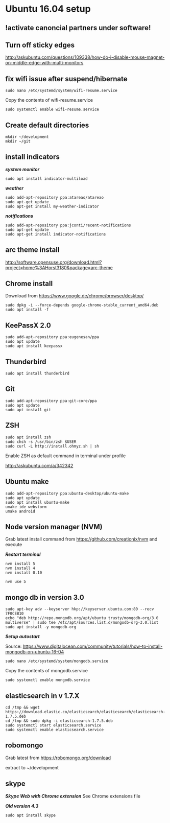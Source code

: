 # Ubuntu 16.04 setup

## !activate canoncial partners under software!

## Turn off sticky edges 
http://askubuntu.com/questions/109338/how-do-i-disable-mouse-magnet-on-middle-edge-with-multi-monitors

## fix wifi issue after suspend/hibernate

`sudo nano /etc/systemd/system/wifi-resume.service`

Copy the contents of wifi-resume.service

`sudo systemctl enable wifi-resume.service`


## Create default directories

```
mkdir ~/development
mkdir ~/git
```

## install indicators

***system monitor***

`sudo apt install indicator-multiload`

***weather***

```
sudo add-apt-repository ppa:atareao/atareao
sudo apt-get update
sudo apt-get install my-weather-indicator
```

***notifications***

```
sudo add-apt-repository ppa:jconti/recent-notifications
sudo apt-get update
sudo apt-get install indicator-notifications
```

## arc theme install
http://software.opensuse.org/download.html?project=home%3AHorst3180&package=arc-theme

## Chrome install
Download from https://www.google.de/chrome/browser/desktop/

```
sudo dpkg -i --force-depends google-chrome-stable_current_amd64.deb 
sudo apt install -f
```
## KeePassX 2.0

```
sudo add-apt-repository ppa:eugenesan/ppa
sudo apt update
sudo apt install keepassx
```

## Thunderbird

`sudo apt install thunderbird`

## Git

```
sudo add-apt-repository ppa:git-core/ppa
sudo apt update
sudo apt install git
```

## ZSH

```
sudo apt install zsh
sudo chsh -s /usr/bin/zsh $USER
sudo curl -L http://install.ohmyz.sh | sh
```

Enable ZSH as default command in terminal under profile

http://askubuntu.com/a/342342

## Ubuntu make
```
sudo add-apt-repository ppa:ubuntu-desktop/ubuntu-make
sudo apt update
sudo apt install ubuntu-make
umake ide webstorm
umake android
```

## Node version manager (NVM)
Grab latest install command from https://github.com/creationix/nvm and execute

***Restart terminal***

```
nvm install 5
nvm install 4
nvm install 0.10

nvm use 5
```


## mongo db in version 3.0
```
sudo apt-key adv --keyserver hkp://keyserver.ubuntu.com:80 --recv 7F0CEB10
echo "deb http://repo.mongodb.org/apt/ubuntu trusty/mongodb-org/3.0 multiverse" | sudo tee /etc/apt/sources.list.d/mongodb-org-3.0.list
sudo apt install -y mongodb-org
```

***Setup autostart***

Source: https://www.digitalocean.com/community/tutorials/how-to-install-mongodb-on-ubuntu-16-04

`sudo nano /etc/systemd/system/mongodb.service`

Copy the contents of mongodb.service

`sudo systemctl enable mongodb.service`


## elasticsearch in v 1.7.X
```
cd /tmp && wget https://download.elastic.co/elasticsearch/elasticsearch/elasticsearch-1.7.5.deb
cd /tmp && sudo dpkg -i elasticsearch-1.7.5.deb
sudo systemctl start elasticsearch.service
sudo systemctl enable elasticsearch.service
```
## robomongo

Grab latest from https://robomongo.org/download

extract to ~/development

## skype

***Skype Web with Chrome extension***
See Chrome extensions file

***Old version 4.3***

`sudo apt install skype`

